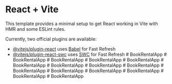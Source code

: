 # React + Vite

This template provides a minimal setup to get React working in Vite with HMR and some ESLint rules.

Currently, two official plugins are available:

- [@vitejs/plugin-react](https://github.com/vitejs/vite-plugin-react/blob/main/packages/plugin-react/README.md) uses [Babel](https://babeljs.io/) for Fast Refresh
- [@vitejs/plugin-react-swc](https://github.com/vitejs/vite-plugin-react-swc) uses [SWC](https://swc.rs/) for Fast Refresh
#   B o o k R e n t a l A p p  
 #   B o o k R e n t a l A p p  
 #   B o o k R e n t a l A p p  
 #   B o o k R e n t a l A p p  
 #   B o o k R e n t a l A p p  
 #   B o o k R e n t a l A p p  
 #   B o o k R e n t a l A p p  
 #   B o o k R e n t a l A p p  
 #   B o o k R e n t a l A p p  
 #   B o o k R e n t a l A p p  
 #   B o o k R e n t a l A p p  
 #   B o o k R e n t a l A p p  
 #   B o o k R e n t a l A p p  
 #   B o o k R e n t a l A p p  
 #   B o o k R e n t a l A p p  
 